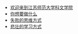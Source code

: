 - [欢迎来到江苏师范大学科文学院](determined/README.md)
- [你想要做什么](determined/01.md)
- [失败的思维方式](determined/02.md)
- [悲壮的学习方式](determined/03.md)
